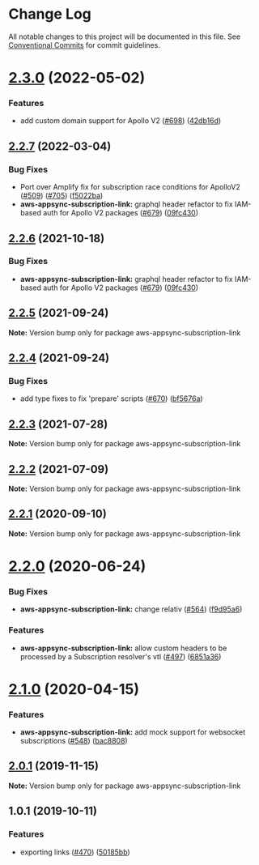 # Change Log

All notable changes to this project will be documented in this file.
See [Conventional Commits](https://conventionalcommits.org) for commit guidelines.

<a name="2.3.0"></a>
# [2.3.0](https://github.com/awslabs/aws-mobile-appsync-sdk-js/compare/aws-appsync-subscription-link@2.2.7...aws-appsync-subscription-link@2.3.0) (2022-05-02)


### Features

* add custom domain support for Apollo V2 ([#698](https://github.com/awslabs/aws-mobile-appsync-sdk-js/issues/698)) ([42db16d](https://github.com/awslabs/aws-mobile-appsync-sdk-js/commit/42db16d))




<a name="2.2.7"></a>
## [2.2.7](https://github.com/awslabs/aws-mobile-appsync-sdk-js/compare/aws-appsync-subscription-link@2.2.5...aws-appsync-subscription-link@2.2.7) (2022-03-04)


### Bug Fixes

* Port over Amplify fix for subscription race conditions for ApolloV2 ([#509](https://github.com/awslabs/aws-mobile-appsync-sdk-js/issues/509)) ([#705](https://github.com/awslabs/aws-mobile-appsync-sdk-js/issues/705)) ([f5022ba](https://github.com/awslabs/aws-mobile-appsync-sdk-js/commit/f5022ba))
* **aws-appsync-subscription-link:** graphql header refactor to fix IAM-based auth for Apollo V2 packages ([#679](https://github.com/awslabs/aws-mobile-appsync-sdk-js/issues/679)) ([09fc430](https://github.com/awslabs/aws-mobile-appsync-sdk-js/commit/09fc430))




<a name="2.2.6"></a>
## [2.2.6](https://github.com/awslabs/aws-mobile-appsync-sdk-js/compare/aws-appsync-subscription-link@2.2.5...aws-appsync-subscription-link@2.2.6) (2021-10-18)


### Bug Fixes

* **aws-appsync-subscription-link:** graphql header refactor to fix IAM-based auth for Apollo V2 packages ([#679](https://github.com/awslabs/aws-mobile-appsync-sdk-js/issues/679)) ([09fc430](https://github.com/awslabs/aws-mobile-appsync-sdk-js/commit/09fc430))




<a name="2.2.5"></a>
## [2.2.5](https://github.com/awslabs/aws-mobile-appsync-sdk-js/compare/aws-appsync-subscription-link@2.2.4...aws-appsync-subscription-link@2.2.5) (2021-09-24)




**Note:** Version bump only for package aws-appsync-subscription-link

<a name="2.2.4"></a>
## [2.2.4](https://github.com/awslabs/aws-mobile-appsync-sdk-js/compare/aws-appsync-subscription-link@2.2.3...aws-appsync-subscription-link@2.2.4) (2021-09-24)


### Bug Fixes

* add type fixes to fix 'prepare' scripts ([#670](https://github.com/awslabs/aws-mobile-appsync-sdk-js/issues/670)) ([bf5676a](https://github.com/awslabs/aws-mobile-appsync-sdk-js/commit/bf5676a))




<a name="2.2.3"></a>
## [2.2.3](https://github.com/awslabs/aws-mobile-appsync-sdk-js/compare/aws-appsync-subscription-link@2.2.2...aws-appsync-subscription-link@2.2.3) (2021-07-28)




**Note:** Version bump only for package aws-appsync-subscription-link

<a name="2.2.2"></a>
## [2.2.2](https://github.com/awslabs/aws-mobile-appsync-sdk-js/compare/aws-appsync-subscription-link@2.2.1...aws-appsync-subscription-link@2.2.2) (2021-07-09)




**Note:** Version bump only for package aws-appsync-subscription-link

<a name="2.2.1"></a>
## [2.2.1](https://github.com/awslabs/aws-mobile-appsync-sdk-js/compare/aws-appsync-subscription-link@2.2.0...aws-appsync-subscription-link@2.2.1) (2020-09-10)




**Note:** Version bump only for package aws-appsync-subscription-link

<a name="2.2.0"></a>
# [2.2.0](https://github.com/awslabs/aws-mobile-appsync-sdk-js/compare/aws-appsync-subscription-link@2.1.0...aws-appsync-subscription-link@2.2.0) (2020-06-24)


### Bug Fixes

* **aws-appsync-subscription-link:** change relativ ([#564](https://github.com/awslabs/aws-mobile-appsync-sdk-js/issues/564)) ([f9d95a6](https://github.com/awslabs/aws-mobile-appsync-sdk-js/commit/f9d95a6))


### Features

* **aws-appsync-subscription-link:** allow custom headers to be processed by a Subscription resolver's vtl ([#497](https://github.com/awslabs/aws-mobile-appsync-sdk-js/issues/497)) ([6851a36](https://github.com/awslabs/aws-mobile-appsync-sdk-js/commit/6851a36))




<a name="2.1.0"></a>
# [2.1.0](https://github.com/awslabs/aws-mobile-appsync-sdk-js/compare/aws-appsync-subscription-link@2.0.1...aws-appsync-subscription-link@2.1.0) (2020-04-15)


### Features

* **aws-appsync-subscription-link:** add mock support for websocket subscriptions ([#548](https://github.com/awslabs/aws-mobile-appsync-sdk-js/issues/548)) ([bac8808](https://github.com/awslabs/aws-mobile-appsync-sdk-js/commit/bac8808))




<a name="2.0.1"></a>
## [2.0.1](https://github.com/awslabs/aws-mobile-appsync-sdk-js/compare/aws-appsync-subscription-link@1.0.1...aws-appsync-subscription-link@2.0.1) (2019-11-15)




**Note:** Version bump only for package aws-appsync-subscription-link

<a name="1.0.1"></a>
## 1.0.1 (2019-10-11)


### Features

* exporting links ([#470](https://github.com/awslabs/aws-mobile-appsync-sdk-js/issues/470)) ([50185bb](https://github.com/awslabs/aws-mobile-appsync-sdk-js/commit/50185bb))
